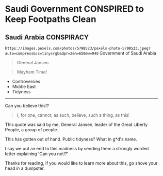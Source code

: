 # Saudi Government CONSPIRED to Keep Footpaths Clean

## Saudi Arabia CONSPIRACY

`https://images.pexels.com/photos/5798523/pexels-photo-5798523.jpeg?auto=compress&cs=tinysrgb&dpr=2&h=650&w=940` Government of Saudi Arabia

> General Jansen 

> Mayhem Time!

- Controversies
- Middle East
- Tidyness

---

Can you believe this!?

> I, for one, cannot, as such, believe, such a thing, as this!

This quote was said by me, General Jansen, leader of the Great Liberty People, a group of people.


This has gotten out of hand. Public tidyness? What in g\*d's name.

I say we put an end to this madness by sending them a strongly worded letter explaining 'Can you not!?'


Thanks for reading, if you would like to learn more about this, go shove your head in a dumpster.